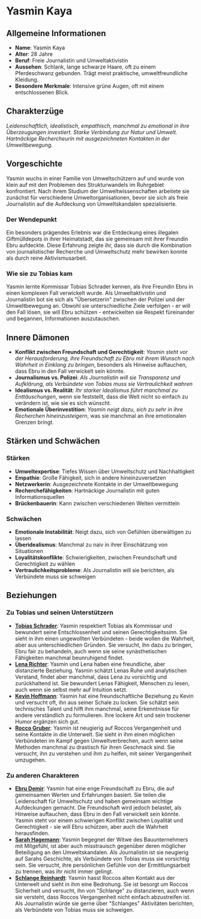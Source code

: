 # Yasmin Kaya

## Allgemeine Informationen
- **Name**: Yasmin Kaya
- **Alter**: 28 Jahre
- **Beruf**: Freie Journalistin und Umweltaktivistin
- **Aussehen**: Schlank, lange schwarze Haare, oft zu einem Pferdeschwanz gebunden. Trägt meist praktische, umweltfreundliche Kleidung.
- **Besondere Merkmale**: Intensive grüne Augen, oft mit einem entschlossenen Blick.

## Charakterzüge
*Leidenschaftlich, idealistisch, empathisch, manchmal zu emotional in ihre Überzeugungen investiert. Starke Verbindung zur Natur und Umwelt. Hartnäckige Rechercheurin mit ausgezeichneten Kontakten in der Umweltbewegung.*

## Vorgeschichte
Yasmin wuchs in einer Familie von Umweltschützern auf und wurde von klein auf mit den Problemen des Strukturwandels im Ruhrgebiet konfrontiert. Nach ihrem Studium der Umweltwissenschaften arbeitete sie zunächst für verschiedene Umweltorganisationen, bevor sie sich als freie Journalistin auf die Aufdeckung von Umweltskandalen spezialisierte.

### Der Wendepunkt
Ein besonders prägendes Erlebnis war die Entdeckung eines illegalen Giftmülldepots in ihrer Heimatstadt, das sie gemeinsam mit ihrer Freundin Ebru aufdeckte. Diese Erfahrung zeigte ihr, dass sie durch die Kombination von journalistischer Recherche und Umweltschutz mehr bewirken konnte als durch reine Aktivismusarbeit.

### Wie sie zu Tobias kam
Yasmin lernte Kommissar Tobias Schrader kennen, als ihre Freundin Ebru in einen komplexen Fall verwickelt wurde. Als Umweltaktivistin und Journalistin bot sie sich als "Übersetzerin" zwischen der Polizei und der Umweltbewegung an. Obwohl sie unterschiedliche Ziele verfolgen - er will den Fall lösen, sie will Ebru schützen - entwickelten sie Respekt füreinander und begannen, Informationen auszutauschen.

## Innere Dämonen
- **Konflikt zwischen Freundschaft und Gerechtigkeit**: *Yasmin steht vor der Herausforderung, ihre Freundschaft zu Ebru mit ihrem Wunsch nach Wahrheit in Einklang zu bringen*, besonders als Hinweise auftauchen, dass Ebru in den Fall verwickelt sein könnte.
- **Journalismus vs. Polizei**: *Als Journalistin will sie Transparenz und Aufklärung, als Verbündete von Tobias muss sie Vertraulichkeit wahren*
- **Idealismus vs. Realität**: *Ihr starker Idealismus führt manchmal zu Enttäuschungen*, wenn sie feststellt, dass die Welt nicht so einfach zu verändern ist, wie sie es sich wünscht.
- **Emotionale Überinvestition**: *Yasmin neigt dazu, sich zu sehr in ihre Recherchen hineinzusteigern*, was sie manchmal an ihre emotionalen Grenzen bringt.

## Stärken und Schwächen
### Stärken
- **Umweltexpertise**: Tiefes Wissen über Umweltschutz und Nachhaltigkeit
- **Empathie**: Große Fähigkeit, sich in andere hineinzuversetzen
- **Netzwerkerin**: Ausgezeichnete Kontakte in der Umweltbewegung
- **Recherchefähigkeiten**: Hartnäckige Journalistin mit guten Informationsquellen
- **Brückenbauerin**: Kann zwischen verschiedenen Welten vermitteln

### Schwächen
- **Emotionale Instabilität**: Neigt dazu, sich von Gefühlen überwältigen zu lassen
- **Überidealismus**: Manchmal zu naiv in ihrer Einschätzung von Situationen
- **Loyalitätskonflikte**: Schwierigkeiten, zwischen Freundschaft und Gerechtigkeit zu wählen
- **Vertraulichkeitsprobleme**: Als Journalistin will sie berichten, als Verbündete muss sie schweigen

## Beziehungen
### Zu Tobias und seinen Unterstützern
- **[Tobias Schrader](Tobias%20Schrader.md)**: Yasmin respektiert Tobias als Kommissar und bewundert seine Entschlossenheit und seinen Gerechtigkeitssinn. Sie sieht in ihm einen ungewollten Verbündeten - beide wollen die Wahrheit, aber aus unterschiedlichen Gründen. Sie versucht, ihn dazu zu bringen, Ebru fair zu behandeln, auch wenn sie seine synästhetischen Fähigkeiten manchmal beunruhigend findet.
- **[Lena Richter](Lena%20Richter.md)**: Yasmin und Lena haben eine freundliche, aber distanzierte Beziehung. Yasmin schätzt Lenas Ruhe und analytischen Verstand, findet aber manchmal, dass Lena zu vorsichtig und zurückhaltend ist. Sie bewundert Lenas Fähigkeit, Menschen zu lesen, auch wenn sie selbst mehr auf Intuition setzt.
- **[Kevin Hoffmann](Kevin%20Hoffmann.md)**: Yasmin hat eine freundschaftliche Beziehung zu Kevin und versucht oft, ihn aus seiner Schale zu locken. Sie schätzt sein technisches Talent und hilft ihm manchmal, seine Erkenntnisse für andere verständlich zu formulieren. Ihre lockere Art und sein trockener Humor ergänzen sich gut.
- **[Rocco Gruber](Rocco%20Gruber.md)**: Yasmin ist neugierig auf Roccos Vergangenheit und seine Kontakte in die Unterwelt. Sie sieht in ihm einen möglichen Verbündeten im Kampf gegen Umweltverbrechen, auch wenn seine Methoden manchmal zu drastisch für ihren Geschmack sind. Sie versucht, ihn zu verstehen und ihm zu helfen, mit seiner Vergangenheit umzugehen.

### Zu anderen Charakteren
- **[Ebru Demir](Ebru%20Demir.md)**: Yasmin hat eine enge Freundschaft zu Ebru, die auf gemeinsamen Werten und Erfahrungen basiert. Sie teilen die Leidenschaft für Umweltschutz und haben gemeinsam wichtige Aufdeckungen gemacht. Die Freundschaft wird jedoch belastet, als Hinweise auftauchen, dass Ebru in den Fall verwickelt sein könnte. Yasmin steht vor einem schwierigen Konflikt zwischen Loyalität und Gerechtigkeit - sie will Ebru schützen, aber auch die Wahrheit herausfinden.
- **[Sarah Hagemann](Sarah%20Hagemann.md)**: Yasmin begegnet der Witwe des Bauunternehmers mit Mitgefühl, ist aber auch misstrauisch gegenüber deren möglicher Beteiligung an den Umweltskandalen. Als Journalistin ist sie neugierig auf Sarahs Geschichte, als Verbündete von Tobias muss sie vorsichtig sein. Sie versucht, ihre persönlichen Gefühle von der Ermittlungsarbeit zu trennen, was ihr nicht immer gelingt.
- **[Schlange Reinhardt](Schlange%20Reinhardt.md)**: Yasmin hasst Roccos alten Kontakt aus der Unterwelt und sieht in ihm eine Bedrohung. Sie ist besorgt um Roccos Sicherheit und versucht, ihn von "Schlange" zu distanzieren, auch wenn sie versteht, dass Roccos Vergangenheit nicht einfach abzustreifen ist. Als Journalistin würde sie gerne über "Schlanges" Aktivitäten berichten, als Verbündete von Tobias muss sie schweigen.
